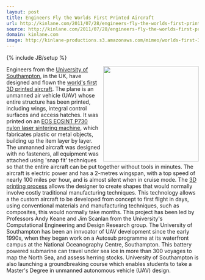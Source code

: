 ```yaml
---
layout: post
title: Engineers Fly the Worlds First Printed Aircraft
url: http://kinlane.com/2011/07/28/engineers-fly-the-worlds-first-printed-aircraft/
source: http://kinlane.com/2011/07/28/engineers-fly-the-worlds-first-printed-aircraft/
domain: kinlane.com
image: http://kinlane-productions.s3.amazonaws.com/mimeo/worlds-first-3d-printed-aircraft.jpg
---
```

{% include JB/setup %}<p><!DOCTYPE html PUBLIC "-//W3C//DTD XHTML 1.0 Transitional//EN"
    "http://www.w3.org/TR/xhtml1/DTD/xhtml1-transitional.dtd">
<html xmlns="http://www.w3.org/1999/xhtml">
  <head>
    <title></title>
  </head>
  <body>
    <a title="worlds first 3D printed aircraft" href="http://www.eurekalert.org/pub_releases/2011-07/uos-sef072811.php"><img src=
    "http://kinlane-productions.s3.amazonaws.com/mimeo/worlds-first-3d-printed-aircraft.jpg" alt="" width="250" align="right" /></a>Engineers from the <a title="University of Southhampton" href=
    "http://www.soton.ac.uk/">University of Southampton</a>, in the UK, have designed and flown the <a title="worlds first 3D printed aircraft" href=
    "http://www.eurekalert.org/pub_releases/2011-07/uos-sef072811.php">world's first 3D printed aircraft</a>. The plane is an unmanned air vehicle (UAV) whose entire structure has been printed,
    including wings, integral control surfaces and access hatches. It was printed on an <a href="http://www.rmsiberia.com/Producto/eosint_p730_en.pdf">EOS EOSINT P730 nylon laser sintering
    machine</a>, which fabricates plastic or metal objects, building up the item layer by layer. The unmanned aircraft was designed with no fasteners, all equipment was attached using 'snap fit'
    techniques so that the entire aircraft can be put together without tools in minutes. The aircraft is electric power and has a 2-metres wingspan, with a top speed of nearly 100 miles per hour, and
    is almost silent when in cruise mode. The <a title="3D Printing Process" href="http://developer.mimeo.com/blog/blog_detail.php?ID=165">3D printing process</a> allows the designer to create shapes
    that would normally involve costly traditional manufacturing techniques. This technology allows a the custom aircraft to be developed from concept to first flight in days, using conventional
    materials and manufacturing techniques, such as composites, this would normally take months. This project has been led by Professors Andy Keane and Jim Scanlan from the University's Computational
    Engineering and Design Research group. The University of Southampton has been an innvoator of UAV development since the early 1990s, when they began work on a Autosub programme at its waterfront
    campus at the National Oceanography Centre, Southampton. This battery powered submarine can travel under sea ice in more than 300 voyages to map the North Sea, and assess herring stocks.
    University of Southampton is also launching a groundbreaking course which enables students to take a Master's Degree in unmanned autonomous vehicle (UAV) design.
  </body>
</html></p>
